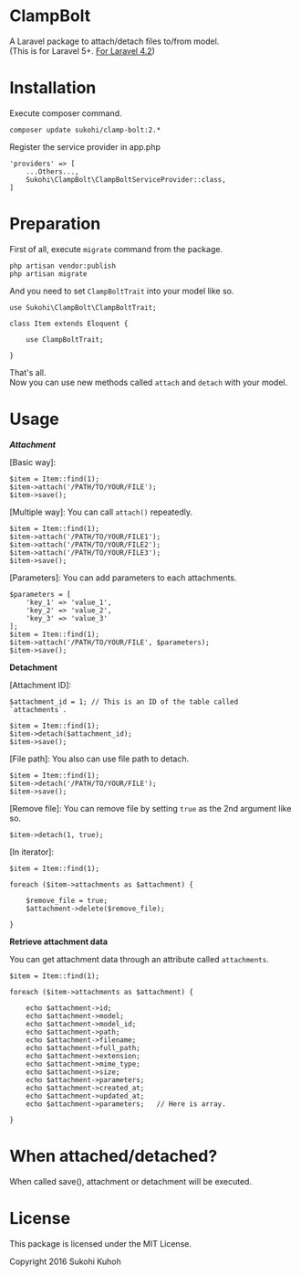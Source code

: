 # ClampBolt
A Laravel package to attach/detach files to/from model.  
(This is for Laravel 5+. [For Laravel 4.2](https://github.com/SUKOHI/ClampBolt/tree/1.0))

# Installation

Execute composer command.

    composer update sukohi/clamp-bolt:2.*

Register the service provider in app.php

    'providers' => [
        ...Others...,  
        Sukohi\ClampBolt\ClampBoltServiceProvider::class,
    ]

# Preparation

First of all, execute `migrate` command from the package.

    php artisan vendor:publish
    php artisan migrate

And you need to set `ClampBoltTrait` into your model like so.

    use Sukohi\ClampBolt\ClampBoltTrait;
    
    class Item extends Eloquent {
    
        use ClampBoltTrait;
        
    }
    
That's all.  
Now you can use new methods called `attach` and `detach` with your model.

# Usage

***Attachment***
    
[Basic way]:  
    
    $item = Item::find(1);
    $item->attach('/PATH/TO/YOUR/FILE');
    $item->save();

[Multiple way]: You can call `attach()` repeatedly.  

    $item = Item::find(1);
    $item->attach('/PATH/TO/YOUR/FILE1');
    $item->attach('/PATH/TO/YOUR/FILE2');
    $item->attach('/PATH/TO/YOUR/FILE3');
    $item->save();

[Parameters]: You can add parameters to each attachments.
    
    $parameters = [
        'key_1' => 'value_1', 
        'key_2' => 'value_2', 
        'key_3' => 'value_3'
    ];
    $item = Item::find(1);
    $item->attach('/PATH/TO/YOUR/FILE', $parameters);
    $item->save();

**Detachment**  

[Attachment ID]:

    $attachment_id = 1; // This is an ID of the table called `attachments`.

    $item = Item::find(1);
    $item->detach($attachment_id);
    $item->save();

[File path]: You also can use file path to detach.

    $item = Item::find(1);
    $item->detach('/PATH/TO/YOUR/FILE');
    $item->save();

[Remove file]: You can remove file by setting `true` as the 2nd argument like so.

    $item->detach(1, true);

[In iterator]: 

    $item = Item::find(1);
    
    foreach ($item->attachments as $attachment) {
    
        $remove_file = true;
        $attachment->delete($remove_file);
    
    }

**Retrieve attachment data**

You can get attachment data through an attribute called `attachments`.

    $item = Item::find(1);

    foreach ($item->attachments as $attachment) {
    
        echo $attachment->id;
        echo $attachment->model;
        echo $attachment->model_id;
        echo $attachment->path;
        echo $attachment->filename;
        echo $attachment->full_path;
        echo $attachment->extension;
        echo $attachment->mime_type;
        echo $attachment->size;
        echo $attachment->parameters;
        echo $attachment->created_at;
        echo $attachment->updated_at;
        echo $attachment->parameters;   // Here is array.
    
    }

# When attached/detached?

When called save(), attachment or detachment will be executed.

# License

This package is licensed under the MIT License.

Copyright 2016 Sukohi Kuhoh